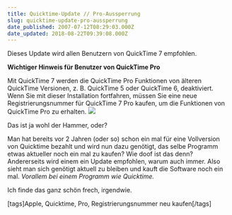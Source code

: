 ```yaml
---
title: Quicktime-Update // Pro-Aussperrung
slug: quicktime-update-pro-aussperrung
date_published: 2007-07-12T08:29:03.000Z
date_updated: 2018-08-22T09:39:08.000Z
---
```


Dieses Update wird allen Benutzern von QuickTime 7 empfohlen.

**Wichtiger Hinweis für Benutzer von QuickTime Pro**

Mit QuickTime 7 werden die QuickTime Pro Funktionen von älteren QuickTime Versionen, z. B. QuickTime 5 oder QuickTime 6, deaktiviert. Wenn Sie mit dieser Installation fortfahren, müssen Sie eine neue Registrierungsnummer für QuickTime 7 Pro kaufen, um die Funktionen von QuickTime Pro zu erhalten.
[![](//picdump.thafaker.de/2007/07/quicktime-aussperrung.jpg)](http://picdump.thafaker.de/2007/07/quicktime-aussperrung.jpg)

Das ist ja wohl der Hammer, oder?

Man hat bereits vor 2 Jahren (oder so) schon ein mal für eine Vollversion von Quicktime bezahlt und wird nun dazu genötigt, das selbe Programm etwas aktueller noch ein mal zu kaufen? Wie doof ist das denn? Andererseits wird einem ein Update empfohlen, warum auch immer. Also sieht man sich genötigt aktuell zu bleiben und kauft die Software noch ein mal. *Vorallem bei einem Programm wie Quicktime.*

Ich finde das ganz schön frech, irgendwie.

[tags]Apple, Quicktime, Pro, Registrierungsnummer neu kaufen[/tags]
